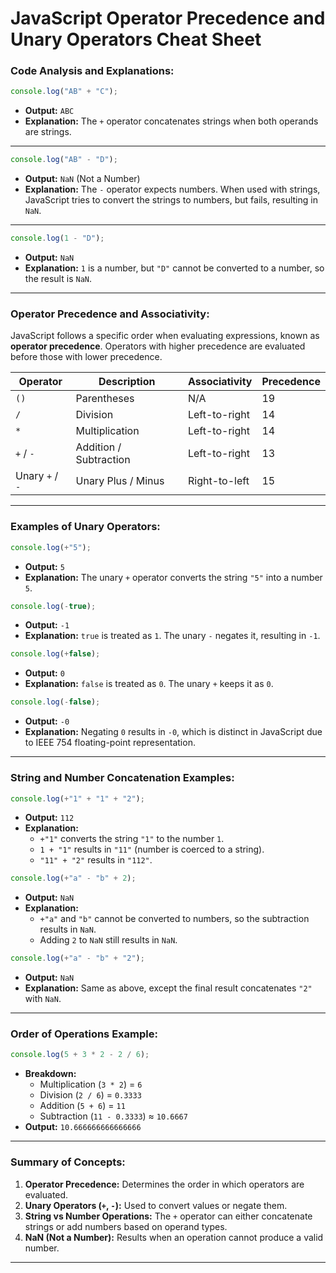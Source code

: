 
# **JavaScript Operator Precedence and Unary Operators Cheat Sheet**

### **Code Analysis and Explanations:**

```js
console.log("AB" + "C"); 
```
- **Output:** `ABC`
- **Explanation:** The `+` operator concatenates strings when both operands are strings.

---

```js
console.log("AB" - "D");
```

- **Output:** `NaN` (Not a Number)
- **Explanation:** The `-` operator expects numbers. When used with strings, JavaScript tries to convert the strings to numbers, but fails, resulting in `NaN`.

---

```js
console.log(1 - "D");
```

- **Output:** `NaN`
- **Explanation:** `1` is a number, but `"D"` cannot be converted to a number, so the result is `NaN`.

---

### **Operator Precedence and Associativity:**

JavaScript follows a specific order when evaluating expressions, known as **operator precedence**. Operators with higher precedence are evaluated before those with lower precedence.

| **Operator**    | **Description**        | **Associativity** | **Precedence** |
| --------------- | ---------------------- | ----------------- | -------------- |
| `()`            | Parentheses            | N/A               | 19             |
| `/`             | Division               | Left-to-right     | 14             |
| `*`             | Multiplication         | Left-to-right     | 14             |
| `+` / `-`       | Addition / Subtraction | Left-to-right     | 13             |
| Unary `+` / `-` | Unary Plus / Minus     | Right-to-left     | 15             |

---

### **Examples of Unary Operators:**

```js
console.log(+"5");
```

- **Output:** `5`
- **Explanation:** The unary `+` operator converts the string `"5"` into a number `5`.

```js
console.log(-true);
```

- **Output:** `-1`
- **Explanation:** `true` is treated as `1`. The unary `-` negates it, resulting in `-1`.

```js
console.log(+false);
```

- **Output:** `0`
- **Explanation:** `false` is treated as `0`. The unary `+` keeps it as `0`.

```js
console.log(-false);
```

- **Output:** `-0`
- **Explanation:** Negating `0` results in `-0`, which is distinct in JavaScript due to IEEE 754 floating-point representation.

---

### **String and Number Concatenation Examples:**

```js
console.log(+"1" + "1" + "2");
```

- **Output:** `112`
- **Explanation:**
  - `+"1"` converts the string `"1"` to the number `1`.
  - `1 + "1"` results in `"11"` (number is coerced to a string).
  - `"11" + "2"` results in `"112"`.

```js
console.log(+"a" - "b" + 2);
```

- **Output:** `NaN`
- **Explanation:**
  - `+"a"` and `"b"` cannot be converted to numbers, so the subtraction results in `NaN`.
  - Adding `2` to `NaN` still results in `NaN`.

```js
console.log(+"a" - "b" + "2");
```

- **Output:** `NaN`
- **Explanation:** Same as above, except the final result concatenates `"2"` with `NaN`.

---

### **Order of Operations Example:**

```js
console.log(5 + 3 * 2 - 2 / 6);
```

- **Breakdown:**
  - Multiplication (`3 * 2`) = `6`
  - Division (`2 / 6`) = `0.3333`
  - Addition (`5 + 6`) = `11`
  - Subtraction (`11 - 0.3333`) ≈ `10.6667`
- **Output:** `10.666666666666666`

---

### **Summary of Concepts:**

1. **Operator Precedence:** Determines the order in which operators are evaluated.
2. **Unary Operators (`+`, `-`):** Used to convert values or negate them.
3. **String vs Number Operations:** The `+` operator can either concatenate strings or add numbers based on operand types.
4. **NaN (Not a Number):** Results when an operation cannot produce a valid number.

---
